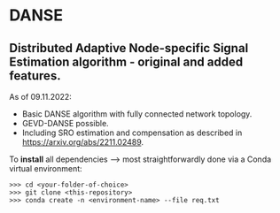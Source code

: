 # DANSE
## Distributed Adaptive Node-specific Signal Estimation algorithm - original and added features.

As of 09.11.2022:
- Basic DANSE algorithm with fully connected network topology.
- GEVD-DANSE possible.
- Including SRO estimation and compensation as described in https://arxiv.org/abs/2211.02489.

To **install** all dependencies --> most straightforwardly done via a Conda virtual environment:

```
>>> cd <your-folder-of-choice>
>>> git clone <this-repository>
>>> conda create -n <environment-name> --file req.txt
```